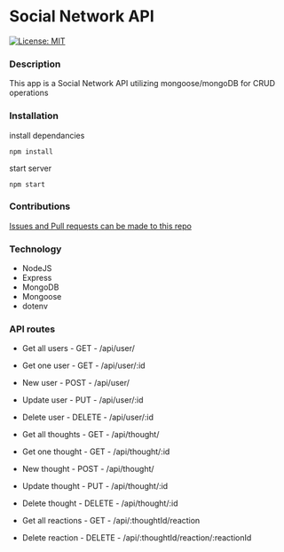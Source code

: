 # Social Network API
[![License: MIT](https://img.shields.io/badge/License-MIT-yellow.svg)](https://opensource.org/licenses/MIT)
### Description
This app is a Social Network API utilizing mongoose/mongoDB for CRUD operations 

<!-- [Video Walkthrough](https://drive.google.com/file/d/1BO4hN95Cw1rs-JjRngfBfrIABs3h0EQ-/view) -->
### Installation
install dependancies

    npm install 

start server

    npm start

### Contributions
[Issues and Pull requests can be made to this repo](https://github.com/SuedePritch/scaling-disco)
### Technology
* NodeJS
* Express
* MongoDB
* Mongoose
* dotenv

### API routes

* Get all users - GET - /api/user/
* Get one user - GET - /api/user/:id
* New user - POST - /api/user/
* Update user - PUT - /api/user/:id
* Delete user - DELETE - /api/user/:id

* Get all thoughts - GET - /api/thought/
* Get one thought - GET - /api/thought/:id
* New thought - POST - /api/thought/
* Update thought - PUT - /api/thought/:id
* Delete thought - DELETE - /api/thought/:id

* Get all reactions - GET - /api/:thoughtId/reaction
* Delete reaction - DELETE - /api/:thoughtId/reaction/:reactionId
